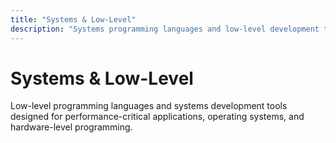 ```yaml
---
title: "Systems & Low-Level"
description: "Systems programming languages and low-level development tools for performance-critical applications"
---
```


# Systems & Low-Level

Low-level programming languages and systems development tools designed for performance-critical applications, operating systems, and hardware-level programming.